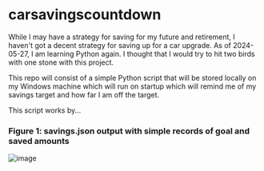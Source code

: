# carsavingscountdown
While I may have a strategy for saving for my future and retirement, I haven't got a decent strategy for saving up for a car upgrade. As of 2024-05-27, I am learning Python again. I thought that I would try to hit two birds with one stone with this project.

This repo will consist of a simple Python script that will be stored locally on my Windows machine which will run on startup which will remind me of my savings target and how far I am off the target. 

This script works by...

### Figure 1: savings.json output with simple records of goal and saved amounts
![image](https://github.com/v-azza/carsavingscountdown/assets/6570303/2dbd1dfd-7be7-4981-b1af-520c3b54236a)
